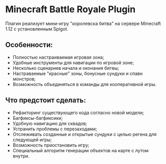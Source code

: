 ﻿Minecraft Battle Royale Plugin
==============================

Плагин реализует мини-игру "королевска битва" на сервере Minecraft 1.12 с установленным Spigot.

Особенности:
------------
- Полностью настраиваемая игровая зона;
- Удобные инструменты для навигации по игровой зоне;
- Несколько сценариев начала и оконания битвы;
- Настраваемые "красные" зоны, бонусные сундуки и спавн монстров;
- Возможность объединяться в команды для кооперативной игры.

Что предстоит сделать:
----------------------
- Рефакторинг существующего кода согласно новой модели;
- Багфиксы-багфиксики;
- Удобную навигацию для сквадов;
- Устранить проблемы с перезаходами;
- Отслеживать созданные и открытые сундуки с целью регена для следующей игры;
- Возможность приостановить игру;
- Специальный алгоритм генерации объектов на карте с лутом внутри.